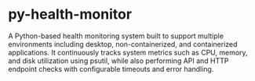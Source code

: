 # py-health-monitor
A Python-based health monitoring system built to support multiple environments including desktop, non-containerized, and containerized applications. It continuously tracks system metrics such as CPU, memory, and disk utilization using psutil, while also performing API and HTTP endpoint checks with configurable timeouts and error handling.
